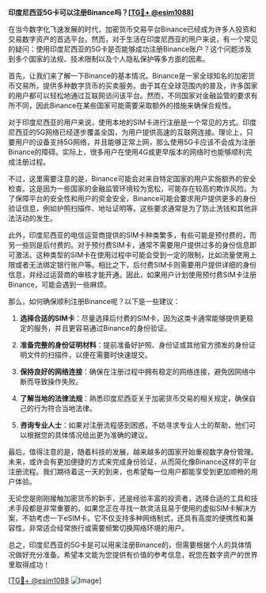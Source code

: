 **印度尼西亚5G卡可以注册Binance吗？[[TG💪+ @esim1088](https://t.me/s/esim1088)]**

在当今数字化飞速发展的时代，加密货币交易平台Binance已经成为许多人投资和交易数字资产的首选平台。然而，对于生活在印度尼西亚的用户来说，有一个常见的疑问：使用印度尼西亚的5G卡是否能够成功注册Binance账户？这个问题涉及到多个国家的法规、技术限制以及个人隐私保护等多方面的因素。

首先，让我们来了解一下Binance的基本情况。Binance是一家全球知名的加密货币交易所，提供多种数字货币的买卖服务。由于其在全球范围内的普及，许多国家的用户都可以轻松地通过互联网访问该平台。然而，不同国家对金融监管的要求有所不同，因此Binance在某些国家可能需要采取额外的措施来确保合规性。

对于印度尼西亚的用户来说，使用本地的SIM卡进行注册是一个常见的方式。印度尼西亚的5G网络已经逐步覆盖全国，为用户提供高速的互联网连接。理论上，只要用户的设备支持5G网络，并且能够正常上网，那么使用5G卡应该不会成为注册Binance的障碍。实际上，很多用户在使用4G或更早版本的网络时也能够顺利完成注册过程。

不过，这里需要注意的是，Binance可能会对来自特定国家的用户实施额外的安全检查。这是因为一些国家的金融监管环境较为宽松，可能存在较高的欺诈风险。为了保障平台的安全性和用户的资金安全，Binance可能会要求用户提供更多的身份验证信息，例如护照扫描件、地址证明等。这些要求通常是为了防止洗钱和其他非法活动的发生。

此外，印度尼西亚的电信运营商提供的SIM卡种类繁多，有些可能是预付费的，而另一些则是后付费的。对于预付费SIM卡，通常不需要用户提供过多的身份信息即可激活。这种类型的SIM卡在使用过程中可能会受到一定的限制，比如流量使用上限或者无法绑定银行账户等。相比之下，后付费SIM卡则需要用户提供详细的身份信息，并经过运营商的审核才能开通。因此，如果用户计划使用预付费SIM卡注册Binance，可能会遇到一些麻烦。

那么，如何确保顺利注册Binance呢？以下是一些建议：

1. **选择合适的SIM卡**：尽量选择后付费的SIM卡，因为这类卡通常能够提供更稳定的服务，并且更容易通过Binance的身份验证。
   
2. **准备完整的身份证明材料**：提前准备好护照、身份证或其他官方颁发的身份证明文件的扫描件，以便在需要时快速提交。

3. **保持良好的网络连接**：确保在注册过程中拥有稳定的网络连接，避免因网络中断而导致操作失败。

4. **了解当地的法律法规**：熟悉印度尼西亚关于加密货币交易的相关规定，确保自己的行为符合当地法律。

5. **咨询专业人士**：如果对注册流程感到困惑，不妨寻求专业人士的帮助，他们可以根据您的具体情况给出更为准确的建议。

最后，值得注意的是，随着科技的发展，越来越多的国家开始重视数字身份管理。未来，或许会有更加便捷的方式来完成身份验证，从而简化像Binance这样的平台注册流程。我们期待着这一天的到来，也希望每一位用户都能享受到更加顺畅的用户体验。

无论您是刚刚接触加密货币的新手，还是经验丰富的投资者，选择合适的工具和技术手段都是非常重要的。如果您正在寻找一款灵活且易于使用的虚拟SIM卡解决方案，不妨考虑一下eSIM卡。它不仅支持多种网络制式，还具有高度的便携性和兼容性，非常适合经常旅行或需要频繁切换网络环境的用户。

总之，印度尼西亚的5G卡是可以用来注册Binance的，但需要根据个人的具体情况做好充分准备。希望本文能为您提供有价值的参考信息，祝您在数字资产的世界里取得成功！

[[TG💪+ @esim1088](https://t.me/s/esim1088) ![Image](https://i.postimg.cc/4NQfJmqS/Snipaste-2025-05-13-00-14-12.png)]